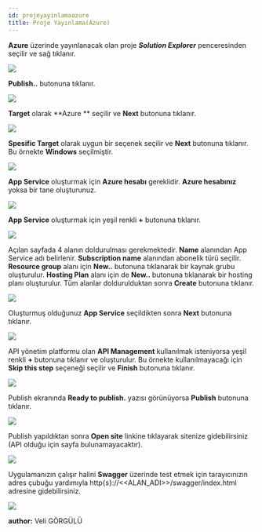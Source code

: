 ```yaml
---
id: projeyayinlamaazure
title: Proje Yayınlama(Azure)
---
```

**Azure** üzerinde yayınlanacak olan proje ***Solution Explorer*** penceresinden seçilir ve sağ tıklanır.

![](./media/image127.png)

**Publish..** butonuna tıklanır.

![](./media/image128.png)

**Target** olarak **Azure ** seçilir ve **Next** butonuna tıklanır.

![](./media/image129.png)

**Spesific Target** olarak uygun bir seçenek seçilir ve **Next** butonuna tıklanır. Bu örnekte **Windows** seçilmiştir.

![](./media/image130.png)

**App Service** oluşturmak için **Azure hesabı** gereklidir. **Azure hesabınız** yoksa bir tane oluşturunuz.

![](./media/image131.png)

**App Service** oluşturmak için yeşil renkli **+** butonuna tıklanır.

![](./media/image132.png)

Açılan sayfada 4 alanın doldurulması gerekmektedir. **Name** alanından App Service adı belirlenir. **Subscription name** alanından abonelik türü seçilir. **Resource group** alanı için **New..** butonuna tıklanarak bir kaynak grubu oluşturulur. **Hosting Plan** alanı için de **New..** butonuna tıklanarak bir hosting planı oluşturulur. Tüm alanlar doldurulduktan sonra **Create** butonuna tıklanır.

![](./media/image133.png)

Oluşturmuş olduğunuz **App Service** seçildikten sonra **Next** butonuna tıklanır. 

![](./media/image134.png)

 API yönetim platformu olan **API Management** kullanılmak isteniyorsa yeşil renkli **+** butonuna tıklanır ve oluşturulur. Bu örnekte kullanılmayacağı için **Skip this step** seçeneği seçilir ve **Finish** butonuna tıklanır.

![](./media/image135.png)

Publish ekranında **Ready to publish.** yazısı görünüyorsa **Publish** butonuna tıklanır. 

![](./media/image136.png)

Publish yapıldıktan sonra **Open site** linkine tıklayarak sitenize gidebilirsiniz (API olduğu için sayfa bulunamayacaktır).

![](./media/image137.png)

Uygulamanızın çalışır halini **Swagger** üzerinde test etmek için tarayıcınızın adres çubuğu yardımıyla http{s}://<<ALAN_ADI>>/swagger/index.html adresine gidebilirsiniz.

![](./media/image138.png)

**author:** Veli GÖRGÜLÜ
